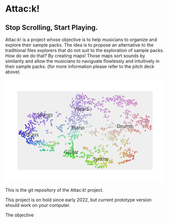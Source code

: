 # Attac:k!
## Stop Scrolling, Start Playing.

Attac:k! is a project whose objective is to help musicians to organize and explore their sample packs. The idea is to propose an alternative to the traditional files explorers that do not suit to the exploration of sample packs. How do we do that? By creating maps! Those maps sort sounds by similarity and allow the musicians to naviguate flowlessly and intuitively in their sample packs. (for more information please refer to the pitch deck above)

![Map example](images/map.png)

This is the git repository of the Attac:k! project.

This project is on hold since early 2022, but current prototype version should work on your computer.

The objective